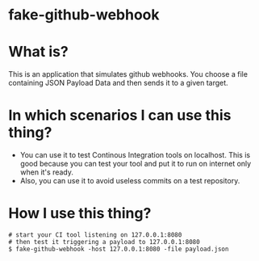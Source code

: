 # fake-github-webhook

# What is?
This is an application that simulates github webhooks. You choose a file containing JSON Payload Data and then sends it to a given target.

# In which scenarios I can use this thing?
- You can use it to test Continous Integration tools on localhost. This is good because you can test your tool and put it to run on internet only when it's ready.
- Also, you can use it to avoid useless commits on a test repository.

# How I use this thing?
    # start your CI tool listening on 127.0.0.1:8080
    # then test it triggering a payload to 127.0.0.1:8080
    $ fake-github-webhook -host 127.0.0.1:8080 -file payload.json

